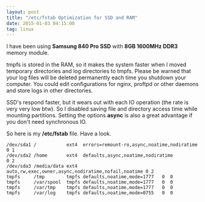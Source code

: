 ```yaml
---
layout: post
title: "/etc/fstab Optimization for SSD and RAM"
date: 2015-01-03 04:15:00
tag: linux
---
```

I have been using **Samsung 840 Pro SSD** with **8GB 1600MHz DDR3** memory
module.

  
tmpfs is stored in the RAM, so it makes the system faster when I moved
temporary directories and log directories to tmpfs. Please be warned that your
log files will be deleted permanently each time you shutdown your computer.
You could edit configurations for nginx, proftpd or other daemons and store
logs in other directories.

  
SSD's respond faster, but it wears out with each IO operation (the rate is
very very low btw). So I disabled saving file and directory access time while
mounting partitions. Setting the options **async** is also a great advantage
if you don't need synchronous IO.

  
  
  
So here is my **/etc/fstab** file. Have a look.

    
    
    /dev/sda1 /           ext4  errors=remount-ro,async,noatime,nodiratime         0 1
    /dev/sda2 /home       ext4  defaults,async,noatime,nodiratime                  0 2
    /dev/sda3 /media/data ext4  auto,rw,exec,owner,async,nodiratime,nofail,noatime 0 2
    tmpfs     /tmp        tmpfs defaults,noatime,mode=1777   0  0
    tmpfs     /var/spool  tmpfs defaults,noatime,mode=1777   0  0
    tmpfs     /var/tmp    tmpfs defaults,noatime,mode=1777   0  0
    tmpfs     /var/log    tmpfs defaults,noatime,mode=0755   0  0
    

  

